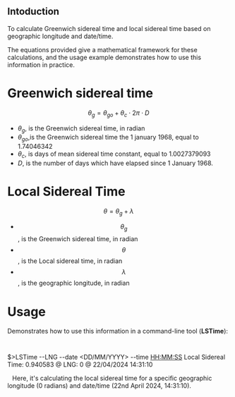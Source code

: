 Intoduction
---------------

To calculate Greenwich sidereal time and local sidereal time based on geographic longitude and date/time. 

The equations provided give a mathematical framework for these calculations, and the usage example demonstrates how to use this information in practice. 


# Greenwich sidereal time

$$ \theta_{g} = \theta_{go} +  \theta_{c} \cdot 2 \pi \cdot D$$

* $\theta_{g}$, is the Greenwich sidereal time, in radian
* $\theta_{go}$,is the Greenwich sidereal time the 1 january 1968, equal to 1.74046342 
* $\theta_{c}$, is days of mean sidereal time constant, equal to 1.0027379093
* $D$, is the number of days which have elapsed since 1 January 1968.

# Local Sidereal Time 

$$ \theta = \theta_{g} +  \lambda $$

* $$\theta_{g}$$, is the Greenwich sidereal time, in radian
* $$\theta$$, is the Local sidereal time, in radian
* $$\lambda $$, is the geographic longitude, in radian

# Usage

Demonstrates how to use this information in a command-line tool (**LSTime**):

``` ```

$>LSTime --LNG  <ValueInRadians> --date <DD/MM/YYYY> --time <HH:MM:SS>
	Local Sidereal Time: 0.940583 @ LNG: 0 @ 22/04/2024 14:31:10
	
``` ```
Here, it's calculating the local sidereal time for a specific geographic longitude (0 radians) and date/time (22nd April 2024, 14:31:10).
